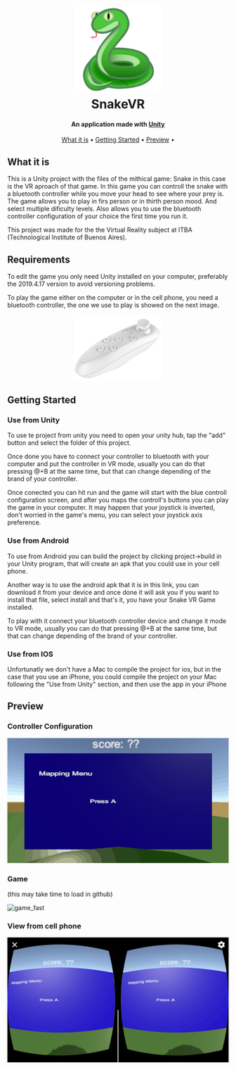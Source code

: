 <h1 align="center">
  <br>
  <img src="Snake-Game/Assets/icon/snake.png" alt="Expenses" width="200">
  <br>
  SnakeVR
  <br>
</h1>

<h4 align="center">An application made with <a href="https://flutter.dev/" target="_blank">Unity</a></h4>


<p align="center">
  <a href="#what-is-it">What it is</a> •
  <a href="#getting-started">Getting Started</a> •
  <a href="#preview">Preview</a> •
</p>

## What it is

This is a Unity project with the files of the mithical game: Snake in this case is the VR aproach of that game. In this game you can controll the snake with a bluetooth controller while you move your head to see where your prey is. The game allows you to play in firs person or in thirth person mood. And select multiple dificulty levels.
Also allows you to use the bluetooth controller configuration of your choice the first time you run it.

This project was made for the the Virtual Reality subject at ITBA (Technological Institute of Buenos Aires).

## Requirements

To edit the game you only need Unity installed on your computer, preferably the 2019.4.17 version to avoid versioning problems.

To play the game either on the computer or in the cell phone, you need a bluetooth controller, the one we use to play is showed on the next image.

<div align="center">
<img src="Snake-Game/Assets/icon/bluetoothController.png" alt="Expenses" width="200">
</div>

## Getting Started

### Use from Unity

To use te project from unity you need to open your unity hub, tap the "add" button and select the folder of this project.

Once done you have to connect your controller to bluetooth with your computer and put the controller in VR mode, usually you can do that pressing @+B at the same time, but that can change depending of the brand of your controller.

Once conected you can hit run and the game will start with the blue controll configuration screen, and after you maps the controll's buttons you can play the game in your computer. It may happen that your joystick is inverted, don't worried in the game's menu, you can select your joystick axis preference.

### Use from Android

To use from Android you can build the project by clicking project->build in your Unity program, that will create an apk that you could use in your cell phone.

Another way is to use the android apk that it is in this link, you can download it from your device and once done it will ask you if you want to install that file, select install and that's it, you have your Snake VR Game installed.

To play with it connect your bluetooth controller device and change it mode to VR mode, usually you can do that pressing @+B at the same time, but that can change depending of the brand of your controller.

### Use from IOS

Unfortunatly we don't have a Mac to compile the project for ios, but in the case that you use an iPhone, you could compile the project on your Mac following the "Use from Unity" section, and then use the app in your iPhone

## Preview


### Controller Configuration

<img src="Snake-Game/Assets/icon/configuration.gif" alt="configuration" width="600">

### Game

(this may take time to load in github)

<img src="Snake-Game/Assets/icon/game_fast.gif" alt="game_fast" width="600">

### View from cell phone

<img src="Snake-Game/Assets/icon/Screenshot.png" alt="view from cell phone" width="600">
